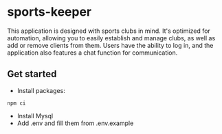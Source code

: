 # sports-keeper


This application is designed with sports clubs in mind. It's optimized for automation, allowing you to easily establish and manage clubs, as well as add or remove clients from them. Users have the ability to log in, and the application also features a chat function for communication.

## Get started

- Install packages:

```
npm ci
```

- Install Mysql
- Add .env and fill them from .env.example
